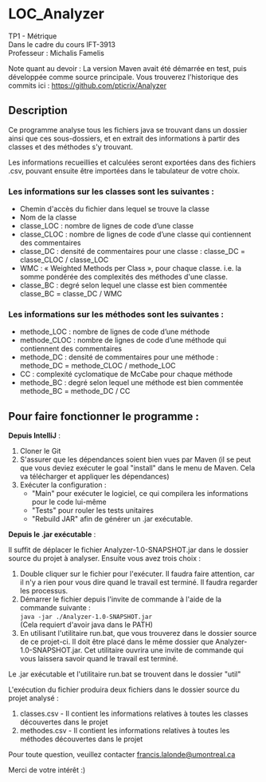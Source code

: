 # LOC_Analyzer
TP1 - Métrique  
Dans le cadre du cours IFT-3913  
Professeur : Michalis Famelis  

Note quant au devoir : La version Maven avait été démarrée en test, puis développée comme source principale. Vous trouverez l'historique des commits ici : https://github.com/pticrix/Analyzer

## Description
Ce programme analyse tous les fichiers java se trouvant dans un dossier ainsi que ces sous-dossiers, et en extrait des informations à partir des classes et des méthodes s'y trouvant. 

Les informations recueillies et calculées seront exportées dans des fichiers .csv, pouvant ensuite être importées dans le tabulateur de votre choix. 

### Les informations sur les classes sont les suivantes : 
- Chemin d'accès du fichier dans lequel se trouve la classe
- Nom de la classe
- classe_LOC : nombre de lignes de code d’une classe
- classe_CLOC : nombre de lignes de code d’une classe qui contiennent des commentaires
- classe_DC : densité de commentaires pour une classe : classe_DC = classe_CLOC / classe_LOC
- WMC : « Weighted Methods per Class », pour chaque classe. i.e. la somme pondérée des complexités des méthodes d'une classe. 
- classe_BC : degré selon lequel une classe est bien commentée classe_BC = classe_DC / WMC

### Les informations sur les méthodes sont les suivantes :
- methode_LOC : nombre de lignes de code d’une méthode
- methode_CLOC : nombre de lignes de code d’une méthode qui contiennent des commentaires
- methode_DC : densité de commentaires pour une méthode : methode_DC = methode_CLOC / methode_LOC
- CC : complexité cyclomatique de McCabe pour chaque méthode
- methode_BC : degré selon lequel une méthode est bien commentée methode_BC = methode_DC / CC

## Pour faire fonctionner le programme :
**Depuis IntelliJ** : 
1.  Cloner le Git
2.  S'assurer que les dépendances soient bien vues par Maven (il se peut que vous deviez exécuter le goal "install" dans le menu de Maven. Cela va télécharger et appliquer les dépendances)
3.  Exécuter la configuration :
    - "Main" pour exécuter le logiciel, ce qui compilera les informations pour le code lui-même
    - "Tests" pour rouler les tests unitaires
    - "Rebuild JAR" afin de générer un .jar exécutable.
  
**Depuis le .jar exécutable** : 

Il suffit de déplacer le fichier Analyzer-1.0-SNAPSHOT.jar dans le dossier source du projet à analyser. Ensuite vous avez trois choix :
  1. Double cliquer sur le fichier pour l'exécuter. Il faudra faire attention, car il n'y a rien pour vous dire quand le travail est terminé. Il faudra regarder les processus.
  2. Démarrer le fichier depuis l'invite de commande à l'aide de la commande suivante :  
      `java -jar ./Analyzer-1.0-SNAPSHOT.jar`  
      (Cela requiert d'avoir java dans le PATH)
  3. En utilisant l'utilitaire run.bat, que vous trouverez dans le dossier source de ce projet-ci. Il doit être placé dans le même dossier que Analyzer-1.0-SNAPSHOT.jar. Cet utilitaire ouvrira une invite de commande qui vous laissera savoir quand le travail est terminé. 

Le .jar exécutable et l'utilitaire run.bat se trouvent dans le dossier "util"

L'exécution du fichier produira deux fichiers dans le dossier source du projet analysé : 
  1. classes.csv   - Il contient les informations relatives à toutes les classes découvertes dans le projet
  2. methodes.csv  - Il contient les informations relatives à toutes les méthodes découvertes dans le projet


Pour toute question, veuillez contacter francis.lalonde@umontreal.ca

Merci de votre intérêt :)

